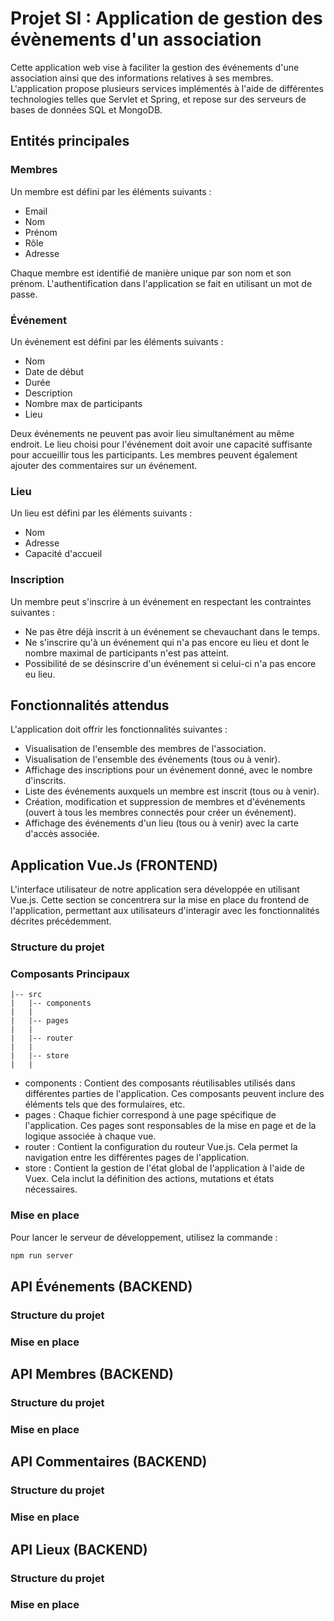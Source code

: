 # Projet SI : Application de gestion des évènements d'un association

Cette application web vise à faciliter la gestion des événements d'une association ainsi que des informations relatives à ses membres. L'application propose plusieurs services implémentés à l'aide de différentes technologies telles que Servlet et Spring, et repose sur des serveurs de bases de données SQL et MongoDB.

## Entités principales

### Membres

Un membre est défini par les éléments suivants :
* Email
* Nom
* Prénom
* Rôle
* Adresse

Chaque membre est identifié de manière unique par son nom et son prénom. L'authentification dans l'application se fait en utilisant un mot de passe.

### Événement

Un événement est défini par les éléments suivants :
* Nom
* Date de début
* Durée
* Description
* Nombre max de participants
* Lieu

Deux événements ne peuvent pas avoir lieu simultanément au même endroit. Le lieu choisi pour l'événement doit avoir une capacité suffisante pour accueillir tous les participants. Les membres peuvent également ajouter des commentaires sur un événement.

### Lieu

Un lieu est défini par les éléments suivants :
* Nom
* Adresse
* Capacité d'accueil

### Inscription

Un membre peut s'inscrire à un événement en respectant les contraintes suivantes :
* Ne pas être déjà inscrit à un événement se chevauchant dans le temps.
* Ne s'inscrire qu'à un événement qui n'a pas encore eu lieu et dont le nombre maximal de participants n'est pas atteint.
* Possibilité de se désinscrire d'un événement si celui-ci n'a pas encore eu lieu.

## Fonctionnalités attendus

L'application doit offrir les fonctionnalités suivantes :
* Visualisation de l'ensemble des membres de l'association.
* Visualisation de l'ensemble des événements (tous ou à venir).
* Affichage des inscriptions pour un événement donné, avec le nombre d'inscrits.
* Liste des événements auxquels un membre est inscrit (tous ou à venir).
* Création, modification et suppression de membres et d'événements (ouvert à tous les membres connectés pour créer un événement).
* Affichage des événements d'un lieu (tous ou à venir) avec la carte d'accès associée.

## Application Vue.Js (FRONTEND)

L'interface utilisateur de notre application sera développée en utilisant Vue.js. Cette section se concentrera sur la mise en place du frontend de l'application, permettant aux utilisateurs d'interagir avec les fonctionnalités décrites précédemment.

### Structure du projet


### Composants Principaux
```
|-- src
|   |-- components
|   |
|   |-- pages
|   |
|   |-- router
|   |
|   |-- store
|   |
```
* components : Contient des composants réutilisables utilisés dans différentes parties de l'application. Ces composants peuvent inclure des éléments tels que des formulaires, etc.
* pages : Chaque fichier correspond à une page spécifique de l'application. Ces pages sont responsables de la mise en page et de la logique associée à chaque vue.
* router : Contient la configuration du routeur Vue.js. Cela permet la navigation entre les différentes pages de l'application.
* store : Contient la gestion de l'état global de l'application à l'aide de Vuex. Cela inclut la définition des actions, mutations et états nécessaires.

### Mise en place

Pour lancer le serveur de développement, utilisez la commande :
```bash
npm run server
```

## API Événements (BACKEND)

### Structure du projet

### Mise en place

## API Membres (BACKEND)

### Structure du projet

### Mise en place

## API Commentaires (BACKEND)

### Structure du projet

### Mise en place

## API Lieux (BACKEND)

### Structure du projet

### Mise en place
